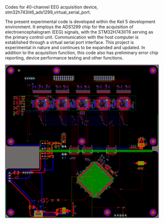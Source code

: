 Codes for 40-channel EEG acquisition device, stm32h743iit6_ads1299_virtual_serial_port.

The present experimental code is developed within the Keil 5 development environment. It employs the ADS1299 chip for the acquisition of electroencephalogram (EEG) signals, with the STM32H743IIT6 serving as the primary control unit. Communication with the host computer is established through a virtual serial port interface. This project is experimental in nature and continues to be expanded and updated. In addition to the acquisition function, this code also has preliminary error chip reporting, device performance testing and other functions.

![Alt text](image.png)







